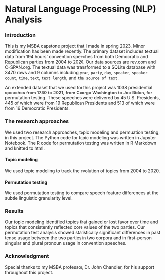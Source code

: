 # Natural Language Processing (NLP) Analysis

### Introduction
This is my MSBA capstone project that I made in spring 2023. Minor modification has been made recently. The primary dataset includes textual data from 194 hours' convention speeches from both Democratic and Republican parties from 2004 to 2020. Our data sources are rev.com and C-SPAN.org. The textual data was transformed to a SQLite database with 3470 rows and 9 columns including `year`, `party`, `day`, `speaker`, `speaker count`, `time`, `text`, `text length`, and `the source of text`.

An extended dataset that we used for this project was 1038 presidential speeches from 1789 to 2021, from George Washington to Joe Biden, for permutation testing. These speeches were delivered by 45 U.S. Presidents, 445 of which were from 19 Republican Presidents and 513 of which were from 16 Democratic Presidents.

### The research approaches
We used two research approaches, topic modeling and permuation testing, in this project. The Python code for topic modeling was written in Jupyter Notebook. The R code for permutation testing was written in R Markdown and knitted to html. 

#### Topic modeling
We used topic modeling to track the evolution of topics from 2004 to 2020.

#### Permutation testing
We used permutation testing to compare speech feature differences at the subtle linguistic granularity level. 

### Results
Our topic modeling identified topics that gained or lost favor over time and topics that consistently reflected core values of the two parties. Our permutation test analysis showed statistically significant differences in past tense usage between the two parties in two corpora and in first-person singular and plural pronoun usage in convention speeches. 

### Acknowledgment
Special thanks to my MSBA professor, Dr. John Chandler, for his support throughout this project. 
